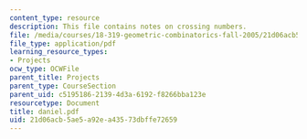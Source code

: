 ```yaml
---
content_type: resource
description: This file contains notes on crossing numbers.
file: /media/courses/18-319-geometric-combinatorics-fall-2005/21d06acb5ae5a92ea43573dbffe72659_daniel.pdf
file_type: application/pdf
learning_resource_types:
- Projects
ocw_type: OCWFile
parent_title: Projects
parent_type: CourseSection
parent_uid: c5195186-2139-4d3a-6192-f8266bba123e
resourcetype: Document
title: daniel.pdf
uid: 21d06acb-5ae5-a92e-a435-73dbffe72659
---
```

